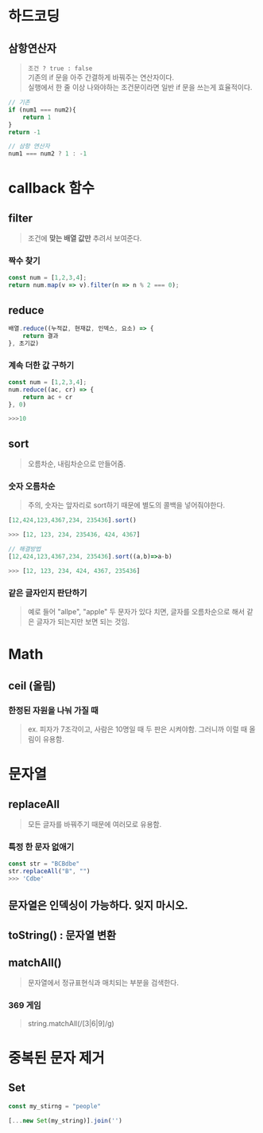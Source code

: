 # 하드코딩
## 삼항연산자
> `조건 ? true : false`
> <br> 기존의 if 문을 아주 간결하게 바꿔주는 연산자이다.
> <br> 실행에서 한 줄 이상 나와야하는 조건문이라면 일반 if 문을 쓰는게 효율적이다.
```js
// 기존
if (num1 === num2){
    return 1
}
return -1
```
```js
// 삼항 연산자
num1 === num2 ? 1 : -1
```
# callback 함수
## filter
> 조건에 **맞는 배열 값만** 추려서 보여준다.
### 짝수 찾기
```js
const num = [1,2,3,4];
return num.map(v => v).filter(n => n % 2 === 0);
```
## reduce
```js
배열.reduce((누적값, 현재값, 인덱스, 요소) => {
    return 결과
}, 초기값)
```
### 계속 더한 값 구하기
```js
const num = [1,2,3,4];
num.reduce((ac, cr) => {
    return ac + cr
}, 0)

>>>10
```
## sort
> 오름차순, 내림차순으로 만들어줌.
### 숫자 오름차순
> 주의, 숫자는 앞자리로 sort하기 때문에 별도의 콜백을 넣어줘야한다.
```js
[12,424,123,4367,234, 235436].sort()

>>> [12, 123, 234, 235436, 424, 4367]
```
```js
// 해결방법
[12,424,123,4367,234, 235436].sort((a,b)=>a-b)

>>> [12, 123, 234, 424, 4367, 235436]
```
### 같은 글자인지 판단하기
> 예로 들어 "allpe", "apple" 두 문자가 있다 치면, 글자를 오름차순으로 해서 같은 글자가 되는지만 보면 되는 것임.

# Math
## ceil (올림)
### 한정된 자원을 나눠 가질 때
> ex. 피자가 7조각이고, 사람은 10명일 때 두 판은 시켜야함. 그러니까 이럴 때 올림이 유용함.

# 문자열
## replaceAll
> 모든 글자를 바꿔주기 때문에 여러모로 유용함.
### 특정 한 문자 없애기
```js
const str = "BCBdbe"
str.replaceAll("B", "")
>>> 'Cdbe'
```
## 문자열은 인덱싱이 가능하다. 잊지 마시오.

## toString() : 문자열 변환
## matchAll()
> 문자열에서 정규표현식과 매치되는 부분을 검색한다.
### 369 게임
> string.matchAll(/[3|6|9]/g)

# 중복된 문자 제거
## Set
```js
const my_stirng = "people"

[...new Set(my_string)].join('')
```
```js

```
```js

```
```js

```
```js

```